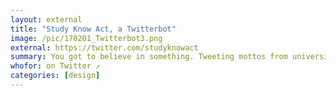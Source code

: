 ```yaml
---
layout: external
title: "Study Know Act, a Twitterbot"
image: /pic/170201_Twitterbot3.png
external: https://twitter.com/studyknowact
summary: You got to believe in something. Tweeting mottos from universities, military, nations, states, cities, brands.
whofor: on Twitter ↗
categories: [design]
---
```

